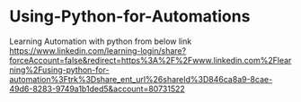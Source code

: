 # Using-Python-for-Automations
Learning Automation with python from below link 
https://www.linkedin.com/learning-login/share?forceAccount=false&redirect=https%3A%2F%2Fwww.linkedin.com%2Flearning%2Fusing-python-for-automation%3Ftrk%3Dshare_ent_url%26shareId%3D846ca8a9-8cae-49d6-8283-9749a1b1ded5&account=80731522
